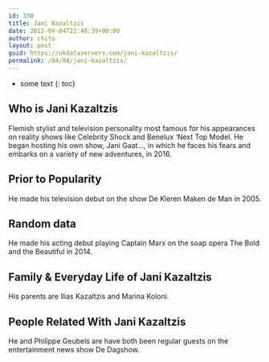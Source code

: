 ```yaml
---
id: 330
title: Jani Kazaltzis
date: 2012-04-04T22:48:39+00:00
author: chito
layout: post
guid: https://ukdataservers.com/jani-kazaltzis/
permalink: /04/04/jani-kazaltzis/
---
```


* some text
{: toc}


## Who is  Jani Kazaltzis
                  
                  
                  
Flemish stylist and television personality most famous for his appearances on reality shows like Celebrity Shock and Benelux &#8216;Next Top Model. He began hosting his own show, Jani Gaat&#8230;, in which he faces his fears and embarks on a variety of new adventures, in 2016.
                  
                
                
                
## Prior to Popularity 
                  
                  
                  
He made his television debut on the show De Kleren Maken de Man in 2005.
                  
                
                
                
## Random data 
                  
                  
                  
He made his acting debut playing Captain Marx on the soap opera The Bold and the Beautiful in 2014.
                  
                
                
                
## Family & Everyday Life of Jani Kazaltzis
                  
                  
                  
His parents are Ilias Kazaltzis and Marina Koloni.
                  
                
                
                
## People Related With  Jani Kazaltzis
                  
                  
                  
He and Philippe Geubels are have both been regular guests on the entertainment news show De Dagshow.
                  
                
              
            
          
          
          
    
    
  
